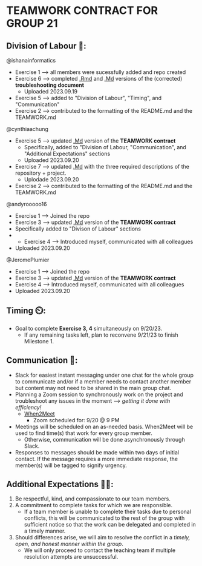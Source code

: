 # TEAMWORK CONTRACT FOR GROUP 21

## Division of Labour 👥:
@ishanainformatics 
* Exercise 1 --> all members were sucessfully added and repo created 
* Exercise 6 --> completed [.Rmd](https://github.com/stat545ubc-2023/collaborative-group21/blob/main/troubleshooting-1.Rmd) and [.Md](https://github.com/stat545ubc-2023/collaborative-group21/blob/main/troubleshooting-1.md) versions of the (corrected) **troubleshooting document**
  * Uploaded 2023.09.19
* Exercise 5 --> added to "Division of Labour", "Timing", and "Communication"
* Exercise 2 --> contributed to the formatting of the README.md and the TEAMWORK.md
  
@cynthiaachung
* Exercise 5 --> updated [.Md](https://github.com/stat545ubc-2023/collaborative-group21/blob/main/TEAMWORK.md) version of the **TEAMWORK contract** 
  * Specifically, added to "Division of Labour, "Communication", and "Additional Expectations" sections
  * Uploaded 2023.09.20
* Exercise 7 --> updated [.Md](https://github.com/stat545ubc-2023/collaborative-group21/blob/main/README.md) with the three required descriptions of the repository + project.
  * Uplodade 2023.09.20
* Exercise 2 --> contributed to the formatting of the README.md and the TEAMWORK.md

@andyrooooo16
* Exercise 1 --> Joined the repo
* Exercise 3 --> updated [.Md](https://github.com/stat545ubc-2023/collaborative-group21/blob/main/TEAMWORK.md) version of the **TEAMWORK contract**
* Specifically added to "Divison of Labour" sections
* * Exercise 4 --> Introduced myself, communicated with all colleagues
* Uploaded 2023.09.20

@JeromePlumier
* Exercise 1 --> Joined the repo
* Exercise 3 --> updated [.Md](https://github.com/stat545ubc-2023/collaborative-group21/blob/main/TEAMWORK.md) version of the **TEAMWORK contract**
* Exercise 4 --> Introduced myself, communicated with all colleagues
* Uploaded 2023.09.20

## Timing ⏲️:
* Goal to complete **Exercise 3, 4** simultaneously on 9/20/23.
  * If any remaining tasks left, plan to reconvene 9/21/23 to finish Milestone 1.

## Communication 💬:
* Slack for easiest instant messaging under one chat for the whole group to communicate and/or if a member needs to contact another member but content may not need to be shared in the main group chat.
* Planning a Zoom session to synchronously work on the project and troubleshoot any issues in the moment --> _getting it done with efficiency!_
  * [When2Meet](https://www.when2meet.com/?21452226-FnyJZ)
    * Zoom scheduled for: 9/20 @ 9 PM
* Meetings will be scheduled on an as-needed basis. When2Meet will be used to find time(s) that work for every group member.
  * Otherwise, communication will be done asynchronously through Slack.
* Responses to messages should be made within two days of initial contact. If the message requires a more immediate response, the member(s) will be tagged to signify urgency.

## Additional Expectations 🌈✨:
1. Be respectful, kind, and compassionate to our team members.
2. A commitment to complete tasks for which we are responsible.
     * If a team member is unable to complete their tasks due to personal conflicts, this will be communicated to the rest of the group with sufficient notice so that the work can be delegated and completed in a timely manner.
4. Should differences arise, we will aim to resolve the conflict in a *timely, open, and honest manner within the group*.
     * We will only proceed to contact the teaching team if multiple resolution attempts are unsuccessful.
